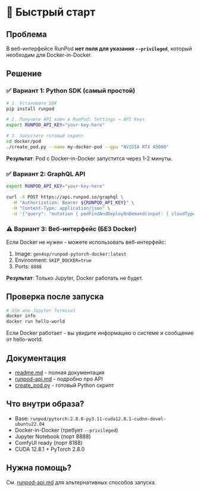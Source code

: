# 🚀 Быстрый старт

## Проблема

В веб-интерфейсе RunPod **нет поля для указания `--privileged`**, который необходим для Docker-in-Docker.

## Решение

### ✅ Вариант 1: Python SDK (самый простой)

```bash
# 1. Установите SDK
pip install runpod

# 2. Получите API ключ в RunPod: Settings → API Keys
export RUNPOD_API_KEY="your-key-here"

# 3. Запустите готовый скрипт
cd docker/pod
./create_pod.py --name my-docker-pod --gpu "NVIDIA RTX A5000"
```

**Результат**: Pod с Docker-in-Docker запустится через 1-2 минуты.

### ✅ Вариант 2: GraphQL API

```bash
export RUNPOD_API_KEY="your-key-here"

curl -X POST https://api.runpod.io/graphql \
  -H "Authorization: Bearer ${RUNPOD_API_KEY}" \
  -H "Content-Type: application/json" \
  -d '{"query": "mutation { podFindAndDeployOnDemand(input: { cloudType: ALL gpuTypeId: \"NVIDIA RTX A5000\" name: \"docker-pod\" imageName: \"gen4sp/runpod-pytorch-docker:latest\" dockerArgs: \"--privileged\" containerDiskInGb: 50 volumeInGb: 100 ports: \"8888/http,8188/http\" }) { id } }"}'
```

### ⚠️ Вариант 3: Веб-интерфейс (БЕЗ Docker)

Если Docker не нужен - можете использовать веб-интерфейс:

1. Image: `gen4sp/runpod-pytorch-docker:latest`
2. Environment: `SKIP_DOCKER=true`
3. Ports: `8888`

**Результат**: Только Jupyter, Docker работать не будет.

## Проверка после запуска

```bash
# SSH или Jupyter Terminal
docker info
docker run hello-world
```

Если Docker работает - вы увидите информацию о системе и сообщение от hello-world.

## Документация

-   [readme.md](./readme.md) - полная документация
-   [runpod-api.md](./runpod-api.md) - подробно про API
-   [create_pod.py](./create_pod.py) - готовый Python скрипт

## Что внутри образа?

-   Base: `runpod/pytorch:2.8.0-py3.11-cuda12.8.1-cudnn-devel-ubuntu22.04`
-   Docker-in-Docker (требует `--privileged`)
-   Jupyter Notebook (порт 8888)
-   ComfyUI ready (порт 8188)
-   CUDA 12.8.1 + PyTorch 2.8.0

## Нужна помощь?

См. [runpod-api.md](./runpod-api.md) для альтернативных способов запуска.
